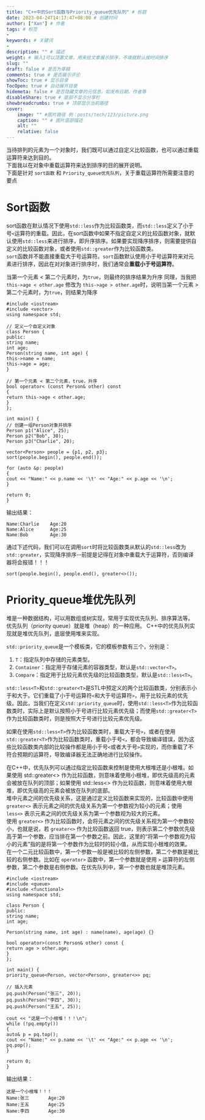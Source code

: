 ```yaml
---
title: "C++中的Sort函数与Priority_queue优先队列" # 标题
date: 2023-04-24T14:17:47+08:00 # 创建时间
author: ["Xan"] # 作者
tags: # 标签
-
keywords: # 关键词
- 
description: "" # 描述
weight: # 输入1可以顶置文章，用来给文章展示排序，不填就默认按时间排序
slug: ""
draft: false # 是否为草稿
comments: true # 是否展示评论
showToc: true # 显示目录
TocOpen: true # 自动展开目录
hidemeta: false # 是否隐藏文章的元信息，如发布日期、作者等
disableShare: true # 底部不显示分享栏
showbreadcrumbs: true # 顶部显示当前路径
cover:
    image: "" #图片路径 例：posts/tech/123/picture.png
    caption: "" # 图片底部描述
    alt: ""
    relative: false
---
```


当待排列的元素为一个对象时，我们既可以通过自定义比较函数，也可以通过重载运算符来达到目的。  
下面我以在对象中重载运算符来达到排序的目的展开说明。  
下面是针对 `sort函数` 和 `Priority_queue优先队列`，关于重载运算符所需要注意的要点
# Sort函数
sort函数在默认情况下使用`std::less`作为比较函数类，而`std::less`定义了小于号`<`运算符的重载。因此，在sort函数中如果不指定自定义的比较函数对象，就默认使用`std::less`来进行排序，即升序排序。如果要实现降序排序，则需要提供自定义的比较函数对象，或者使用`std::greater`作为比较函数类。  
`sort`函数并不能直接重载大于号运算符。`sort`函数默认使用小于号运算符来对元素进行排序，因此在对对象进行排序时，我们通常会**重载小于号运算符**。  

当第一个元素 < 第二个元素时，为`true`，则最终的排序结果为升序
同理，当我把 `this->age < other.age` 修改为 `this->age > other.age`时，说明当第一个元素 > 第二个元素时，为`true`，则结果为降序
```
#include <iostream>  
#include <vector>  
using namespace std;  
  
// 定义一个自定义对象  
class Person {  
public:  
string name;  
int age;  
Person(string name, int age) {  
this->name = name;  
this->age = age;  
}  
  
// 第一个元素 < 第二个元素，true，升序  
bool operator< (const Person& other) const  
{  
return this->age < other.age;  
}  
};  
  
int main() {  
// 创建一组Person对象并排序  
Person p1("Alice", 25);  
Person p2("Bob", 30);  
Person p3("Charlie", 20);  
  
vector<Person> people = {p1, p2, p3};  
sort(people.begin(), people.end());  
  
for (auto &p: people)  
{  
cout << "Name:" << p.name << '\t' << "Age:" << p.age << '\n';  
}  
  
return 0;  
}
```
输出结果：
```
Name:Charlie    Age:20
Name:Alice      Age:25
Name:Bob        Age:30
```

通过下述代码，我们可以在调用`sort`时将比较函数类从默认的`std::less`改为`std::greater`，实现降序排序--前提是记得在对象中重载大于运算符，否则编译器将会报错！！！
```
sort(people.begin(), people.end(), greater<>());
```
# Priority_queue堆优先队列 
堆是一种数据结构，可以用数组或树实现，常用于实现优先队列、排序算法等。  
优先队列（priority queue）就是堆（heap）的一种应用。
C++中的优先队列实现就是堆优先队列，底层使用堆来实现。  

`std::priority_queue`是一个模板类，它的模板参数有三个，分别是：

1.  `T`：指定队列中存储的元素类型。
2.  `Container`：指定用于存储元素的容器类型，默认是`std::vector<T>`。
3.  `Compare`：指定用于比较元素优先级的比较函数类型，默认是`std::less<T>`。

`std::less<T>`和`std::greater<T>`是STL中预定义的两个比较函数类，分别表示小于和大于。它们重载了小于号运算符`<`和大于号运算符`>`，用于比较元素的优先级。因此，当我们在定义`std::priority_queue`时，使用`std::less<T>`作为比较函数类时，实际上是默认按照小于号进行比较元素优先级；而使用`std::greater<T>`作为比较函数类时，则是按照大于号进行比较元素优先级。

如果在使用`std::less<T>`作为比较函数类时，重载大于号`>`，或者在使用`std::greater<T>`作为比较函数类时，重载小于号`<`，都会导致编译错误，因为这些比较函数类内部的比较操作都是用小于号`<`或者大于号`>`实现的，而你重载了不符合预期的运算符，导致编译器无法正确地进行比较操作。

在C++中，优先队列可以通过指定比较函数来控制是使用大根堆还是小根堆。如果使用 std::greater<> 作为比较函数，则意味着使用小根堆，即优先级高的元素会被放在队列的顶部；如果使用 std::less<> 作为比较函数，则意味着使用大根堆，即优先级高的元素会被放在队列的底部。  
堆中元素之间的优先级关系，这是通过定义比较函数来实现的，比较函数中使用 `greater<>` 表示元素之间的优先级关系为第一个参数视为较小的元素；使用 `less<>` 表示元素之间的优先级关系为第一个参数视为较大的元素。  
使用 `greater<>` 作为比较函数时，会将元素之间的优先级关系视为第一个参数较小，也就是说，若 `greater<>` 作为比较函数返回 true，则表示第二个参数优先级高于第一个参数，应当排在第一个参数之前。因此，这里的“将第一个参数视为较小的元素”指的是将第一个参数作为比较时的较小值，从而实现小根堆的效果。  
在一个二元比较函数中，第一个参数一般是被比较的左侧参数，第二个参数是被比较的右侧参数。比如在 `operator>` 函数中，第一个参数就是使用 `>` 运算符的左侧参数，第二个参数是右侧参数。在优先队列中，第一个参数也就是堆顶元素。
```
#include <iostream>  
#include <queue>  
#include <functional>  
using namespace std;  
  
class Person {  
public:  
string name;  
int age;  
  
Person(string name, int age) : name(name), age(age) {}  
  
bool operator>(const Person& other) const {  
return age > other.age;  
}  
};  
  
int main() {  
priority_queue<Person, vector<Person>, greater<>> pq;  
  
// 插入元素  
pq.push(Person("张三", 20));  
pq.push(Person("李四", 30));  
pq.push(Person("王五", 25));  
  
cout << "这是一个小根堆！！！\n";  
while (!pq.empty())  
{  
auto& p = pq.top();  
cout << "Name:" << p.name << '\t' << "Age:" << p.age << '\n';  
pq.pop();  
}  
  
return 0;  
}
```
输出结果： 
```
这是一个小根堆！！！
Name:张三       Age:20
Name:王五       Age:25
Name:李四       Age:30
```